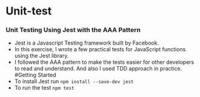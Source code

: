 # Unit-test
### Unit Testing Using Jest with the AAA Pattern 
- Jest is a Javascript Testing framework built by Facebook.
- In this exercise, I wrote a few practical tests for JavaScript functions using the Jest library. 
- I followed the AAA pattern to make the tests easier for other developers to read and understand. And  also I used TDD approach in practice.
#Getting Started
- To install Jest run ```
                        npm install --save-dev jest
                       ```
- To run the test ```
                        npm test
                       ```
